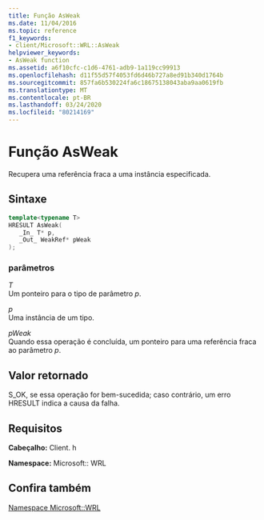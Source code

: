 ```yaml
---
title: Função AsWeak
ms.date: 11/04/2016
ms.topic: reference
f1_keywords:
- client/Microsoft::WRL::AsWeak
helpviewer_keywords:
- AsWeak function
ms.assetid: a6f10cfc-c1d6-4761-adb9-1a119cc99913
ms.openlocfilehash: d11f55d57f4053fd6d46b727a8ed91b340d1764b
ms.sourcegitcommit: 857fa6b530224fa6c18675138043aba9aa0619fb
ms.translationtype: MT
ms.contentlocale: pt-BR
ms.lasthandoff: 03/24/2020
ms.locfileid: "80214169"
---
```

# <a name="asweak-function"></a>Função AsWeak

Recupera uma referência fraca a uma instância especificada.

## <a name="syntax"></a>Sintaxe

```cpp
template<typename T>
HRESULT AsWeak(
   _In_ T* p,
   _Out_ WeakRef* pWeak
);
```

### <a name="parameters"></a>parâmetros

*T*<br/>
Um ponteiro para o tipo de parâmetro *p*.

*p*<br/>
Uma instância de um tipo.

*pWeak*<br/>
Quando essa operação é concluída, um ponteiro para uma referência fraca ao parâmetro *p*.

## <a name="return-value"></a>Valor retornado

S_OK, se essa operação for bem-sucedida; caso contrário, um erro HRESULT indica a causa da falha.

## <a name="requirements"></a>Requisitos

**Cabeçalho:** Client. h

**Namespace:** Microsoft:: WRL

## <a name="see-also"></a>Confira também

[Namespace Microsoft::WRL](microsoft-wrl-namespace.md)
